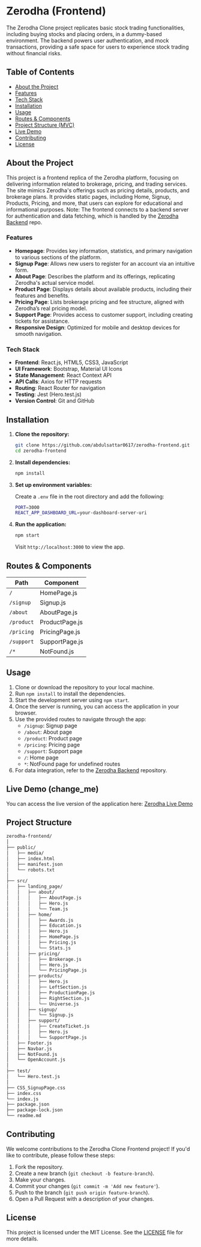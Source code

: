 # Zerodha (Frontend)

The Zerodha Clone project replicates basic stock trading functionalities, including buying stocks and placing orders, in a dummy-based environment. The backend powers user authentication, and mock transactions, providing a safe space for users to experience stock trading without financial risks.

## Table of Contents

- [About the Project](#about-the-project)
- [Features](#features)
- [Tech Stack](#tech-stack)
- [Installation](#installation)
- [Usage](#usage)
- [Routes & Components](#routes-Components)
- [Project Structure (MVC)](#project-structure-mvc)
- [Live Demo](#live-demo)
- [Contributing](#contributing)
- [License](#license)

## About the Project

This project is a frontend replica of the Zerodha platform, focusing on delivering information related to brokerage, pricing, and trading services. The site mimics Zerodha's offerings such as pricing details, products, and brokerage plans. It provides static pages, including Home, Signup, Products, Pricing, and more, that users can explore for educational and informational purposes. Note: The frontend connects to a backend server for authentication and data fetching, which is handled by the [Zerodha Backend](https://github.com/abdulsattar0617/zerodha-backend) repo.

 
### Features

- **Homepage**: Provides key information, statistics, and primary navigation to various sections of the platform.
- **Signup Page**: Allows new users to register for an account via an intuitive form.
- **About Page**: Describes the platform and its offerings, replicating Zerodha's actual service model.
- **Product Page**: Displays details about available products, including their features and benefits.
- **Pricing Page**: Lists brokerage pricing and fee structure, aligned with Zerodha’s real pricing model.
- **Support Page**: Provides access to customer support, including creating tickets for assistance.
- **Responsive Design**: Optimized for mobile and desktop devices for smooth navigation.


### Tech Stack

- **Frontend**: React.js, HTML5, CSS3, JavaScript
- **UI Framework**: Bootstrap, Material UI Icons
- **State Management**: React Context API
- **API Calls**: Axios for HTTP requests
- **Routing**: React Router for navigation
- **Testing**: Jest (Hero.test.js)
- **Version Control**: Git and GitHub



## Installation

1. **Clone the repository:**

   ```bash
   git clone https://github.com/abdulsattar0617/zerodha-frontend.git
   cd zerodha-frontend
   ```

2. **Install dependencies:**

   ```bash
   npm install
   ```

3. **Set up environment variables:**

   Create a `.env` file in the root directory and add the following:

   ```bash
   PORT=3000
   REACT_APP_DASHBOARD_URL=your-dashboard-server-uri
   ```

4. **Run the application:**

   ```bash
   npm start
   ```

   Visit `http://localhost:3000` to view the app.


## Routes & Components

| Path           | Component        |
|----------------|------------------|
| `/`            | HomePage.js      |
| `/signup`      | Signup.js        |
| `/about`       | AboutPage.js     |
| `/product`     | ProductPage.js   |
| `/pricing`     | PricingPage.js   |
| `/support`     | SupportPage.js   |
| `/*`           | NotFound.js      |



 
## Usage

1. Clone or download the repository to your local machine.
2. Run `npm install` to install the dependencies.
3. Start the development server using `npm start`.
4. Once the server is running, you can access the application in your browser.
5. Use the provided routes to navigate through the app:
   - `/signup`: Signup page
   - `/about`: About page
   - `/product`: Product page
   - `/pricing`: Pricing page
   - `/support`: Support page
   - `/`: Home page
   - `*`: NotFound page for undefined routes
6. For data integration, refer to the [Zerodha Backend](https://github.com/abdulsattar0617/zerodha-backend) repository.


## Live Demo (change_me)

You can access the live version of the application here: [Zerodha Live Demo](https://wanderlust-zr73.onrender.com/)


## Project Structure

```bash
zerodha-frontend/
│
├── public/
│   ├── media/
│   ├── index.html
│   ├── manifest.json
│   └── robots.txt
│
├── src/
│   ├── landing_page/
│   │   ├── about/
│   │   │   ├── AboutPage.js
│   │   │   ├── Hero.js
│   │   │   └── Team.js
│   │   ├── home/
│   │   │   ├── Awards.js
│   │   │   ├── Education.js
│   │   │   ├── Hero.js
│   │   │   ├── HomePage.js
│   │   │   ├── Pricing.js
│   │   │   └── Stats.js
│   │   ├── pricing/
│   │   │   ├── Brokerage.js
│   │   │   ├── Hero.js
│   │   │   └── PricingPage.js
│   │   ├── products/
│   │   │   ├── Hero.js
│   │   │   ├── LeftSection.js
│   │   │   ├── ProductionPage.js
│   │   │   ├── RightSection.js
│   │   │   └── Universe.js
│   │   ├── signup/
│   │   │   └── Signup.js
│   │   ├── support/
│   │   │   ├── CreateTicket.js
│   │   │   ├── Hero.js
│   │   │   └── SupportPage.js
│   ├── Footer.js
│   ├── Navbar.js
│   ├── NotFound.js
│   └── OpenAccount.js
│
├── test/
│   └── Hero.test.js
│
├── CSS_SignupPage.css
├── index.css
└── index.js
├── package.json
├── package-lock.json
└── readme.md
```

## Contributing

We welcome contributions to the Zerodha Clone Frontend project! If you'd like to contribute, please follow these steps:

1. Fork the repository.
2. Create a new branch (`git checkout -b feature-branch`).
3. Make your changes.
4. Commit your changes (`git commit -m 'Add new feature'`).
5. Push to the branch (`git push origin feature-branch`).
6. Open a Pull Request with a description of your changes.

## License

This project is licensed under the MIT License. See the [LICENSE](https://github.com/abdulsattar0617/zerodha-frontend/blob/main/LICENSE) file for more details.
